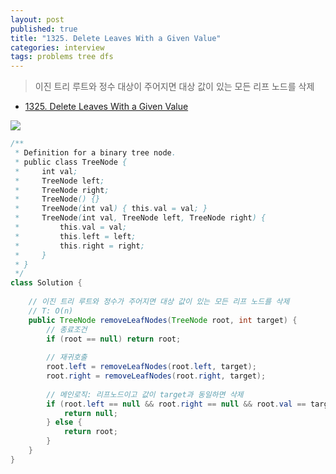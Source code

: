 ```yaml
---
layout: post
published: true
title: "1325. Delete Leaves With a Given Value"
categories: interview
tags: problems tree dfs
---
```


> 이진 트리 루트와 정수 대상이 주어지면 대상 값이 있는 모든 리프 노드를 삭제

- [1325. Delete Leaves With a Given Value](https://leetcode.com/problems/delete-leaves-with-a-given-value/)

![](https://assets.leetcode.com/uploads/2020/01/09/sample_2_1684.png)

```java
/**
 * Definition for a binary tree node.
 * public class TreeNode {
 *     int val;
 *     TreeNode left;
 *     TreeNode right;
 *     TreeNode() {}
 *     TreeNode(int val) { this.val = val; }
 *     TreeNode(int val, TreeNode left, TreeNode right) {
 *         this.val = val;
 *         this.left = left;
 *         this.right = right;
 *     }
 * }
 */
class Solution {
    
    // 이진 트리 루트와 정수가 주어지면 대상 값이 있는 모든 리프 노드를 삭제
    // T: O(n)
    public TreeNode removeLeafNodes(TreeNode root, int target) {
        // 종료조건
        if (root == null) return root;
        
        // 재귀호출
        root.left = removeLeafNodes(root.left, target);
        root.right = removeLeafNodes(root.right, target);
        
        // 메인로직: 리프노드이고 값이 target과 동일하면 삭제
        if (root.left == null && root.right == null && root.val == target) {
            return null; 
        } else {
            return root;
        }
    }
}
```